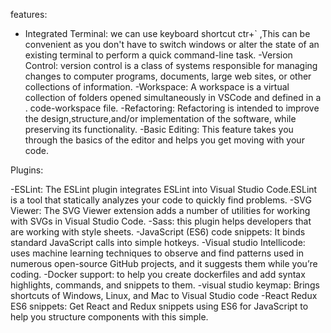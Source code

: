 features:
- Integrated Terminal: we can use keyboard shortcut ctr+` ,This can be convenient as you don't have to switch windows or alter the state of an existing terminal to perform a quick command-line task.
-Version Control: version control is a class of systems responsible for managing changes to computer programs, documents, large web sites, or other collections of information.
-Workspace: A workspace is a virtual collection of folders opened simultaneously in VSCode and defined in a . code-workspace file.
-Refactoring: Refactoring is intended to improve the design,structure,and/or implementation of the software, while preserving its functionality.
-Basic Editing: This feature takes you through the basics of the editor and helps you get moving with your code.

Plugins:

-ESLint: The ESLint plugin integrates ESLint into Visual Studio Code.ESLint is a tool that statically analyzes your code to quickly find problems.
-SVG Viewer: The SVG Viewer extension adds a number of utilities for working with SVGs in Visual Studio Code.
-Sass:  this plugin helps developers that are working with style sheets.
-JavaScript (ES6) code snippets: It binds standard JavaScript calls into simple hotkeys. 
-Visual studio Intellicode: uses machine learning techniques to observe and find patterns used in numerous open-source GitHub projects, and it suggests them while you’re coding.
-Docker support: to help you create dockerfiles and add syntax highlights, commands, and snippets to them.
-visual studio keymap: Brings shortcuts of Windows, Linux, and Mac to Visual Studio code
-React Redux ES6 snippets: Get React and Redux snippets using ES6 for JavaScript to help you structure components with this simple.